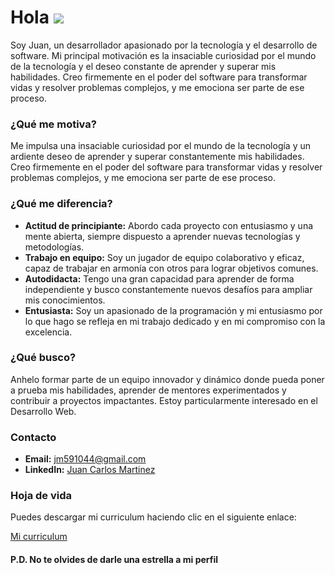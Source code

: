 Hola ![](https://user-images.githubusercontent.com/18350557/176309783-0785949b-9127-417c-8b55-ab5a4333674e.gif)
================================================================================================================================================================================================

Soy Juan, un desarrollador apasionado por la tecnología y el desarrollo de software. Mi principal motivación es la insaciable curiosidad por el mundo de la tecnología y el deseo constante de aprender y superar mis habilidades. Creo firmemente en el poder del software para transformar vidas y resolver problemas complejos, y me emociona ser parte de ese proceso.

### ¿Qué me motiva?

Me impulsa una insaciable curiosidad por el mundo de la tecnología y un ardiente deseo de aprender y superar constantemente mis habilidades. Creo firmemente en el poder del software para transformar vidas y resolver problemas complejos, y me emociona ser parte de ese proceso.

### ¿Qué me diferencia?

- **Actitud de principiante:** Abordo cada proyecto con entusiasmo y una mente abierta, siempre dispuesto a aprender nuevas tecnologías y metodologías.
- **Trabajo en equipo:** Soy un jugador de equipo colaborativo y eficaz, capaz de trabajar en armonía con otros para lograr objetivos comunes.
- **Autodidacta:** Tengo una gran capacidad para aprender de forma independiente y busco constantemente nuevos desafíos para ampliar mis conocimientos.
- **Entusiasta:** Soy un apasionado de la programación y mi entusiasmo por lo que hago se refleja en mi trabajo dedicado y en mi compromiso con la excelencia.

### ¿Qué busco?

Anhelo formar parte de un equipo innovador y dinámico donde pueda poner a prueba mis habilidades, aprender de mentores experimentados y contribuir a proyectos impactantes. Estoy particularmente interesado en el Desarrollo Web.

### Contacto

- **Email:** [jm591044@gmail.com](mailto:jm591044@gmail.com)
- **LinkedIn:** [Juan Carlos Martinez](https://www.linkedin.com/in/juan-carlos-martinez-b68388276/)

### Hoja de vida

Puedes descargar mi curriculum haciendo clic en el siguiente enlace:

[Mi curriculum](https://github.com/XJuanM/hv/raw/main/C..V.pdf)
  
#### P.D. No te olvides de darle una estrella a mi perfil


